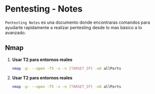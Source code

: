 # Pentesting - Notes

`Pentesting Notes` es una documento donde encontraras comandos para ayudarte rapidamente a realizar pentesting desde lo mas básico a lo avanzado.

## Nmap

1. **Usar T2 para entornos reales** 

   ```bash
   nmap -p- --open -T5 -v -n [TARGET_IP] -oG allPorts

2. **Usar T2 para entornos reales** 

   ```bash
   nmap -p- --open -T5 -v -n [TARGET_IP] -oG allPorts
